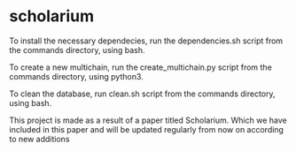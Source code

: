 # scholarium

To install the necessary dependecies, run the dependencies.sh script from the commands directory, using bash.

To create a new multichain, run the create_multichain.py script from the commands directory, using python3.

To clean the database, run clean.sh script from the commands directory, using bash.

This project is made as a result of a paper titled Scholarium. Which we have included in this paper and will be updated regularly from now on according to new additions 

